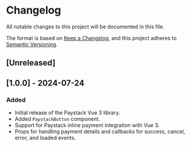 
# Changelog

All notable changes to this project will be documented in this file.

The format is based on [Keep a Changelog](https://keepachangelog.com/en/1.0.0/),
and this project adheres to [Semantic Versioning](https://semver.org/spec/v2.0.0.html).

## [Unreleased]

## [1.0.0] - 2024-07-24
### Added
- Initial release of the Paystack Vue 3 library.
- Added `PaystackButton` component.
- Support for Paystack inline payment integration with Vue 3.
- Props for handling payment details and callbacks for success, cancel, error, and loaded events.

